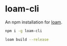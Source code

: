 # loam-cli

An npm installation for [loam](https://github.com/loambuild/loam-sdk).

```bash
npm i -g loam-cli

loam build --release
```

